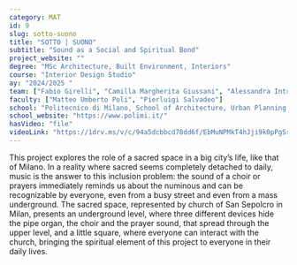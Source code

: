 ```yaml
---
category: MAT
id: 9
slug: sotto-suono
title: "SOTTO | SUONO"
subtitle: "Sound as a Social and Spiritual Bond"
project_website: ""
degree: "MSc Architecture, Built Environment, Interiors"
course: "Interior Design Studio"
ay: "2024/2025 "
team: ["Fabio Girelli", "Camilla Margherita Giussani", "Alessandra Introini"]
faculty: ["Matteo Umberto Poli", "Pierluigi Salvadeo"]
school: "Politecnico di Milano, School of Architecture, Urban Planning and Construction Engineering, Milan, Italy"
school_website: "https://www.polimi.it/"
hasVideo: "file"
videoLink: "https://1drv.ms/v/c/94a5dcbbcd78dd6f/EbMuNPMkT4hJji9k0pPgSrIBKTQT61TpEWcGx6Ju1qWq6Q?e=0vNIuo"
---
```


This project explores the role of a sacred space in a big city’s life, like that of Milano. In a reality where sacred seems completely detached to daily, music is the answer to this inclusion problem: the sound of a choir or prayers immediately reminds us about the numinous and can be recognizable by everyone, even from a busy street and even from a mass underground. The sacred space, represented by church of San Sepolcro in Milan, presents an underground level, where three different devices hide the pipe organ, the choir and the prayer sound, that spread through the upper level, and a little square, where everyone can interact with the church, bringing the spiritual element of this project to everyone in their daily lives.
